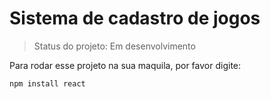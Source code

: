 # Sistema de cadastro de jogos

> Status do projeto: Em desenvolvimento

Para rodar esse projeto na sua maquila, por favor digite:

```
npm install react
```
